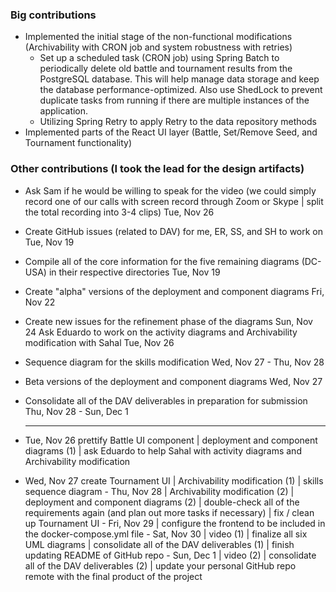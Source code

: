 ### Big contributions
- Implemented the initial stage of the non-functional modifications (Archivability with CRON job and system robustness with retries)
  - Set up a scheduled task (CRON job) using Spring Batch to periodically delete old battle and tournament results from the PostgreSQL database. This will help manage data storage and keep the database performance-optimized. Also use ShedLock to prevent duplicate tasks from running if there are multiple instances of the application.
  - Utilizing Spring Retry to apply Retry to the data repository methods
- Implemented parts of the React UI layer (Battle, Set/Remove Seed, and Tournament functionality)


### Other contributions (I took the lead for the design artifacts)
- Ask Sam if he would be willing to speak for the video (we could simply record one of our calls with screen record through Zoom or Skype | split the total recording into 3-4 clips) ﻿Tue, Nov 26﻿ 
- Create GitHub issues (related to DAV) for me, ER, SS, and SH to work on ﻿Tue, Nov 19﻿ 
- Compile all of the core information for the five remaining diagrams (DC-USA) in their respective directories ﻿Tue, Nov 19﻿ 
- Create "alpha" versions of the deployment and component diagrams ﻿Fri, Nov 22﻿ 
- Create new issues for the refinement phase of the diagrams ﻿Sun, Nov 24
  Ask Eduardo to work on the activity diagrams and Archivability modification with Sahal ﻿Tue, Nov 26﻿ 
- Sequence diagram for the skills modification ﻿Wed, Nov 27 - Thu, Nov 28﻿ 
- Beta versions of the deployment and component diagrams ﻿Wed, Nov 27﻿ 
- Consolidate all of the DAV deliverables in preparation for submission ﻿Thu, Nov 28 - Sun, Dec 1﻿ 

  ---
- Tue, Nov 26﻿ prettify Battle UI component | deployment and component diagrams (1) | ask Eduardo to help Sahal with activity diagrams and Archivability modification 
- ﻿﻿Wed, Nov 27﻿ create Tournament UI | Archivability modification (1) | skills sequence diagram
﻿﻿- Thu, Nov 28﻿ | Archivability modification (2) | deployment and component diagrams (2) | double-check all of the requirements again (and plan out more tasks if necessary) | fix / clean up Tournament UI 
﻿﻿- Fri, Nov 29﻿ | configure the frontend to be included in the docker-compose.yml file
﻿﻿- Sat, Nov 30﻿ | video (1) | finalize all six UML diagrams | consolidate all of the DAV deliverables (1) | finish updating README of GitHub repo 
﻿﻿- Sun, Dec 1﻿ | video (2) | consolidate all of the DAV deliverables (2) | update your personal GitHub repo remote with the final product of the project

